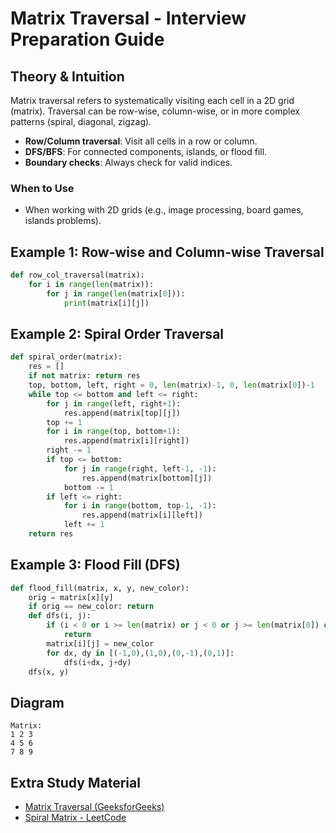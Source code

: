 # Matrix Traversal - Interview Preparation Guide

## Theory & Intuition
Matrix traversal refers to systematically visiting each cell in a 2D grid (matrix). Traversal can be row-wise, column-wise, or in more complex patterns (spiral, diagonal, zigzag).

- **Row/Column traversal**: Visit all cells in a row or column.
- **DFS/BFS**: For connected components, islands, or flood fill.
- **Boundary checks**: Always check for valid indices.

### When to Use
- When working with 2D grids (e.g., image processing, board games, islands problems).

## Example 1: Row-wise and Column-wise Traversal
```python
def row_col_traversal(matrix):
    for i in range(len(matrix)):
        for j in range(len(matrix[0])):
            print(matrix[i][j])
```

## Example 2: Spiral Order Traversal
```python
def spiral_order(matrix):
    res = []
    if not matrix: return res
    top, bottom, left, right = 0, len(matrix)-1, 0, len(matrix[0])-1
    while top <= bottom and left <= right:
        for j in range(left, right+1):
            res.append(matrix[top][j])
        top += 1
        for i in range(top, bottom+1):
            res.append(matrix[i][right])
        right -= 1
        if top <= bottom:
            for j in range(right, left-1, -1):
                res.append(matrix[bottom][j])
            bottom -= 1
        if left <= right:
            for i in range(bottom, top-1, -1):
                res.append(matrix[i][left])
            left += 1
    return res
```

## Example 3: Flood Fill (DFS)
```python
def flood_fill(matrix, x, y, new_color):
    orig = matrix[x][y]
    if orig == new_color: return
    def dfs(i, j):
        if (i < 0 or i >= len(matrix) or j < 0 or j >= len(matrix[0]) or matrix[i][j] != orig):
            return
        matrix[i][j] = new_color
        for dx, dy in [(-1,0),(1,0),(0,-1),(0,1)]:
            dfs(i+dx, j+dy)
    dfs(x, y)
```

## Diagram
```
Matrix:
1 2 3
4 5 6
7 8 9
```

## Extra Study Material
- [Matrix Traversal (GeeksforGeeks)](https://www.geeksforgeeks.org/print-matrix-in-diagonal-pattern/)
- [Spiral Matrix - LeetCode](https://leetcode.com/problems/spiral-matrix/)
